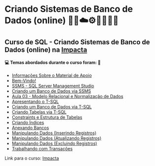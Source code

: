 # Criando Sistemas de Banco de Dados (online) 🤖🎲☁️⚙️🤯👨🏻‍💻
## Curso de SQL - Criando Sistemas de Banco de Dados (online) na [Impacta](https://impacta-sc.eadbox.com/courses/sql-2016-criando-sistemas-de-banco-de-dados-online)
#### 💻 Temas abordados durante o curso foram: 🚀

- [Informações Sobre o Material de Apoio](https://github.com/romulovieira777/SQL_Criando_Sistemas_de_Banco_de_Dados_Online/tree/main/Informacoes_Sobre_o_Material_de_Apoio)
- [Bem-Vindo!](https://github.com/romulovieira777/SQL_Criando_Sistemas_de_Banco_de_Dados_Online/tree/main/Bem_Vindo)
- [SSMS - SQL Server Management Studio](https://github.com/romulovieira777/SQL_Criando_Sistemas_de_Banco_de_Dados_Online/tree/main/Aula_01_SSMS_SQL_Server_Management_Studio)
- [Criando um Banco de Dados via SSMS](https://github.com/romulovieira777/SQL_Criando_Sistemas_de_Banco_de_Dados_Online/tree/main/Aula_02_Criando_um_Banco_de_Dados_via_SSMS)
- [Aula 03 - Modelo Relacional e Normalização de Dados](https://github.com/romulovieira777/SQL_Criando_Sistemas_de_Banco_de_Dados_Online/tree/main/Aula_03_Modelo_Relacional_e_Normalizacao_de_Dados)
- [Apresentando o T-SQL](https://github.com/romulovieira777/SQL_Criando_Sistemas_de_Banco_de_Dados_Online/tree/main/Aula_04_Apresentando_o_T_SQL)
- [Criando um Banco de Dados via T-SQL](https://github.com/romulovieira777/SQL_Criando_Sistemas_de_Banco_de_Dados_Online/tree/main/Aula_05_Criando_um_Banco_de_Dados_via_T_SQL)
- [Criando Tabelas via T-SQL](https://github.com/romulovieira777/SQL_Criando_Sistemas_de_Banco_de_Dados_Online/tree/main/Aula_06_Criando_Tabelas_via_T_SQL)
- [Constraints e Estrutura de Tabelas](https://github.com/romulovieira777/SQL_Criando_Sistemas_de_Banco_de_Dados_Online/tree/main/Aula_07_Constraints_e_Estrutura_de_Tabelas)
- [Criando Índices](https://github.com/romulovieira777/SQL_Criando_Sistemas_de_Banco_de_Dados_Online/tree/main/Aula_08_Criando_Indices)
- [Anexando Bancos](https://github.com/romulovieira777/SQL_Criando_Sistemas_de_Banco_de_Dados_Online/tree/main/Aula_09_Anexando_Bancos)
- [Manipulando Dados (Inserindo Registros)](https://github.com/romulovieira777/SQL_Criando_Sistemas_de_Banco_de_Dados_Online/tree/main/Aula_10_Manipulando_Dados_Inserindo_Registros)
- [Manipulando Dados (Atualizando Registros)](https://github.com/romulovieira777/SQL_Criando_Sistemas_de_Banco_de_Dados_Online/tree/main/Aula_11_Manipulando_Dados_Atualizando_Registros)
- [Manipulando Dados (Excluindo Registros)](https://github.com/romulovieira777/SQL_Criando_Sistemas_de_Banco_de_Dados_Online/tree/main/Aula_12_Manipulando_Dados_Excluindo_Registros)
- [Trabalhando com Transações]()

Link para o curso: [Impacta](https://impacta-sc.eadbox.com/courses/sql-2016-criando-sistemas-de-banco-de-dados-online)